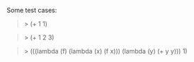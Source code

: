 Some test cases:

> \> (+ 1 1)

> \> (+ 1 2 3)

> \> (((lambda (f) (lambda (x) (f x))) (lambda (y) (+ y y))) 1)
